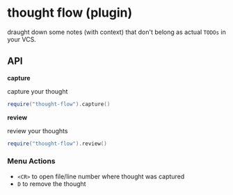 # thought flow (plugin)

draught down some notes (with context) that don't belong as actual `TODOs` in your VCS.

## API

**capture**

capture your thought

```lua
require("thought-flow").capture()
```

**review**

review your thoughts

```lua
require("thought-flow").review()
```

### Menu Actions

- `<CR>` to open file/line number where thought was captured
- `D` to remove the thought
